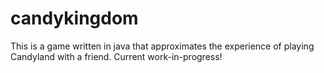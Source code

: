 # candykingdom
This is a game written in java that approximates the experience of playing Candyland with a friend. Current work-in-progress!

